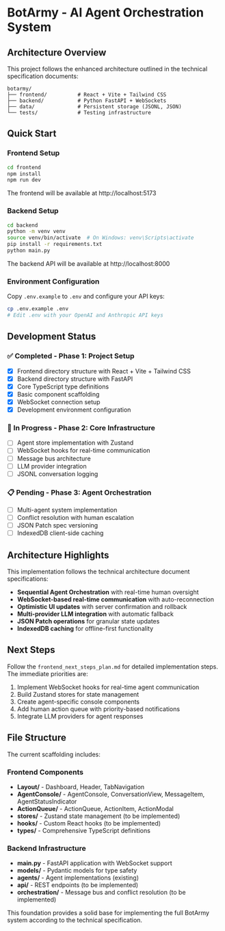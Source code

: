 # BotArmy - AI Agent Orchestration System

## Architecture Overview

This project follows the enhanced architecture outlined in the technical specification documents:

```
botarmy/
├── frontend/          # React + Vite + Tailwind CSS
├── backend/           # Python FastAPI + WebSockets  
├── data/              # Persistent storage (JSONL, JSON)
└── tests/             # Testing infrastructure
```

## Quick Start

### Frontend Setup

```bash
cd frontend
npm install
npm run dev
```

The frontend will be available at http://localhost:5173

### Backend Setup

```bash
cd backend
python -m venv venv
source venv/bin/activate  # On Windows: venv\Scripts\activate
pip install -r requirements.txt
python main.py
```

The backend API will be available at http://localhost:8000

### Environment Configuration

Copy `.env.example` to `.env` and configure your API keys:

```bash
cp .env.example .env
# Edit .env with your OpenAI and Anthropic API keys
```

## Development Status

### ✅ Completed - Phase 1: Project Setup
- [x] Frontend directory structure with React + Vite + Tailwind CSS
- [x] Backend directory structure with FastAPI
- [x] Core TypeScript type definitions  
- [x] Basic component scaffolding
- [x] WebSocket connection setup
- [x] Development environment configuration

### 🔄 In Progress - Phase 2: Core Infrastructure  
- [ ] Agent store implementation with Zustand
- [ ] WebSocket hooks for real-time communication
- [ ] Message bus architecture
- [ ] LLM provider integration
- [ ] JSONL conversation logging

### 📋 Pending - Phase 3: Agent Orchestration
- [ ] Multi-agent system implementation
- [ ] Conflict resolution with human escalation
- [ ] JSON Patch spec versioning
- [ ] IndexedDB client-side caching

## Architecture Highlights

This implementation follows the technical architecture document specifications:

- **Sequential Agent Orchestration** with real-time human oversight
- **WebSocket-based real-time communication** with auto-reconnection
- **Optimistic UI updates** with server confirmation and rollback
- **Multi-provider LLM integration** with automatic fallback
- **JSON Patch operations** for granular state updates
- **IndexedDB caching** for offline-first functionality

## Next Steps

Follow the `frontend_next_steps_plan.md` for detailed implementation steps. The immediate priorities are:

1. Implement WebSocket hooks for real-time agent communication
2. Build Zustand stores for state management  
3. Create agent-specific console components
4. Add human action queue with priority-based notifications
5. Integrate LLM providers for agent responses

## File Structure

The current scaffolding includes:

### Frontend Components
- **Layout/** - Dashboard, Header, TabNavigation
- **AgentConsole/** - AgentConsole, ConversationView, MessageItem, AgentStatusIndicator  
- **ActionQueue/** - ActionQueue, ActionItem, ActionModal
- **stores/** - Zustand state management (to be implemented)
- **hooks/** - Custom React hooks (to be implemented)
- **types/** - Comprehensive TypeScript definitions

### Backend Infrastructure  
- **main.py** - FastAPI application with WebSocket support
- **models/** - Pydantic models for type safety
- **agents/** - Agent implementations (existing)
- **api/** - REST endpoints (to be implemented)
- **orchestration/** - Message bus and conflict resolution (to be implemented)

This foundation provides a solid base for implementing the full BotArmy system according to the technical specification.
